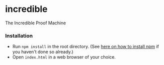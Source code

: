 # incredible
The Incredible Proof Machine


### Installation
* Run `npm install` in the root directory. (See [here on how to install npm](http://blog.npmjs.org/post/85484771375/how-to-install-npm) if you haven't done so already.)
* Open `index.html` in a web browser of your choice. 
